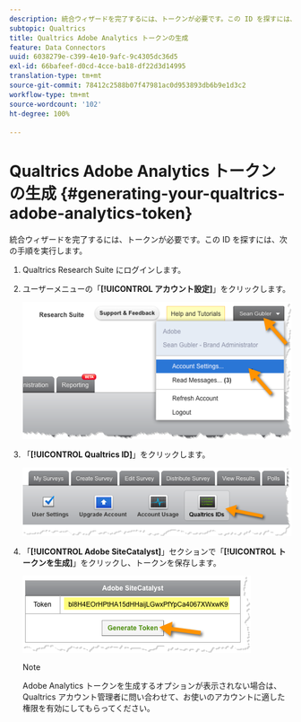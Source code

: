 ```yaml
---
description: 統合ウィザードを完了するには、トークンが必要です。この ID を探すには、次の手順を実行します。
subtopic: Qualtrics
title: Qualtrics Adobe Analytics トークンの生成
feature: Data Connectors
uuid: 6038279e-c399-4e10-9afc-9c4305dc36d5
exl-id: 66bafeef-d0cd-4cce-ba18-df22d3d14995
translation-type: tm+mt
source-git-commit: 78412c2588b07f47981ac0d953893db6b9e1d3c2
workflow-type: tm+mt
source-wordcount: '102'
ht-degree: 100%

---
```


# Qualtrics Adobe Analytics トークンの生成 {#generating-your-qualtrics-adobe-analytics-token}

統合ウィザードを完了するには、トークンが必要です。この ID を探すには、次の手順を実行します。

1. Qualtrics Research Suite にログインします。
1. ユーザーメニューの「**[!UICONTROL アカウント設定]**」をクリックします。

   ![](assets/qualtrics-token-1.png)

1. 「**[!UICONTROL Qualtrics ID]**」をクリックします。

   ![](assets/qualtrics-token-2.png)

1. 「**[!UICONTROL Adobe SiteCatalyst]**」セクションで「**[!UICONTROL トークンを生成]**」をクリックし、トークンを保存します。

   ![](assets/qualtrics-token-3.png)

   >[!NOTE]
   >
   >Adobe Analytics トークンを生成するオプションが表示されない場合は、Qualtrics アカウント管理者に問い合わせて、お使いのアカウントに適した権限を有効にしてもらってください。

